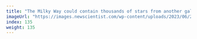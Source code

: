 ```yaml
---
title: "The Milky Way could contain thousands of stars from another galaxy"
imageUrl: "https://images.newscientist.com/wp-content/uploads/2023/06/20154455/SEI_160970373.jpg?width=600"
index: 135
weight: 135
---
```


